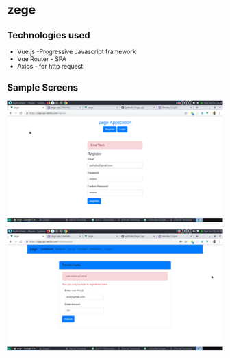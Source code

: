 # zege

## Technologies used
- Vue.js -Progressive Javascript framework
- Vue Router - SPA
- Axios - for http request

## Sample Screens
![](/public/z.png)

![](/public/z1.png)
